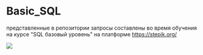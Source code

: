 # Basic_SQL
представленные в репозитории запросы составлены во время обучения на курсе "SQL базовый уровень" на платформе https://stepik.org/

![](https://github.com/OlgaOFrolova/Basic_SQL/blob/main/ssert2.jpg)

